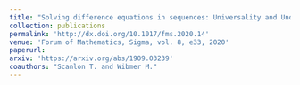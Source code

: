 ```yaml
---
title: "Solving difference equations in sequences: Universality and Undecidability"
collection: publications
permalink: 'http://dx.doi.org/10.1017/fms.2020.14'
venue: 'Forum of Mathematics, Sigma, vol. 8, e33, 2020'
paperurl:
arxiv: 'https://arxiv.org/abs/1909.03239'
coauthors: "Scanlon T. and Wibmer M."
---
```



